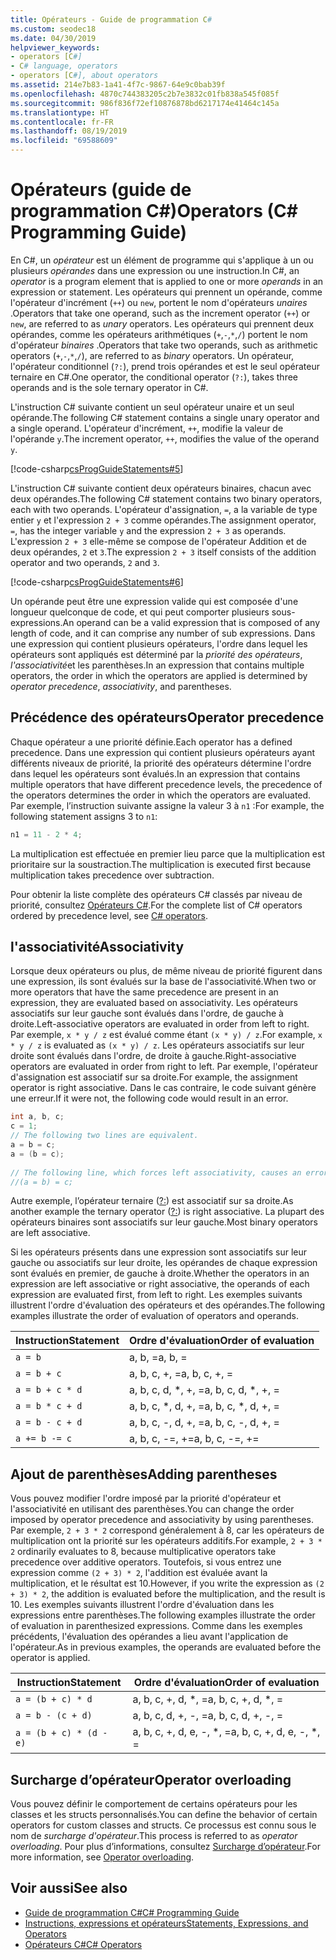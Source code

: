 ```yaml
---
title: Opérateurs - Guide de programmation C#
ms.custom: seodec18
ms.date: 04/30/2019
helpviewer_keywords:
- operators [C#]
- C# language, operators
- operators [C#], about operators
ms.assetid: 214e7b83-1a41-4f7c-9867-64e9c0bab39f
ms.openlocfilehash: 4870c744383205c2b7e3832c01fb838a545f085f
ms.sourcegitcommit: 986f836f72ef10876878bd6217174e41464c145a
ms.translationtype: HT
ms.contentlocale: fr-FR
ms.lasthandoff: 08/19/2019
ms.locfileid: "69588609"
---
```

# <a name="operators-c-programming-guide"></a><span data-ttu-id="b81c0-102">Opérateurs (guide de programmation C#)</span><span class="sxs-lookup"><span data-stu-id="b81c0-102">Operators (C# Programming Guide)</span></span>

<span data-ttu-id="b81c0-103">En C#, un *opérateur* est un élément de programme qui s'applique à un ou plusieurs *opérandes* dans une expression ou une instruction.</span><span class="sxs-lookup"><span data-stu-id="b81c0-103">In C#, an *operator* is a program element that is applied to one or more *operands* in an expression or statement.</span></span> <span data-ttu-id="b81c0-104">Les opérateurs qui prennent un opérande, comme l'opérateur d'incrément (`++`) ou `new`, portent le nom d'opérateurs *unaires* .</span><span class="sxs-lookup"><span data-stu-id="b81c0-104">Operators that take one operand, such as the increment operator (`++`) or `new`, are referred to as *unary* operators.</span></span> <span data-ttu-id="b81c0-105">Les opérateurs qui prennent deux opérandes, comme les opérateurs arithmétiques (`+`,`-`,`*`,`/`) portent le nom d'opérateur *binaires* .</span><span class="sxs-lookup"><span data-stu-id="b81c0-105">Operators that take two operands, such as arithmetic operators (`+`,`-`,`*`,`/`), are referred to as *binary* operators.</span></span> <span data-ttu-id="b81c0-106">Un opérateur, l'opérateur conditionnel (`?:`), prend trois opérandes et est le seul opérateur ternaire en C#.</span><span class="sxs-lookup"><span data-stu-id="b81c0-106">One operator, the conditional operator (`?:`), takes three operands and is the sole ternary operator in C#.</span></span>  
  
 <span data-ttu-id="b81c0-107">L'instruction C# suivante contient un seul opérateur unaire et un seul opérande.</span><span class="sxs-lookup"><span data-stu-id="b81c0-107">The following C# statement contains a single unary operator and a single operand.</span></span> <span data-ttu-id="b81c0-108">L'opérateur d'incrément, `++`, modifie la valeur de l'opérande `y`.</span><span class="sxs-lookup"><span data-stu-id="b81c0-108">The increment operator, `++`, modifies the value of the operand `y`.</span></span>  
  
 [!code-csharp[csProgGuideStatements#5](~/samples/snippets/csharp/VS_Snippets_VBCSharp/csProgGuideStatements/CS/Statements.cs#5)]  
  
 <span data-ttu-id="b81c0-109">L'instruction C# suivante contient deux opérateurs binaires, chacun avec deux opérandes.</span><span class="sxs-lookup"><span data-stu-id="b81c0-109">The following C# statement contains two binary operators, each with two operands.</span></span> <span data-ttu-id="b81c0-110">L'opérateur d'assignation, `=`, a la variable de type entier `y` et l'expression `2 + 3` comme opérandes.</span><span class="sxs-lookup"><span data-stu-id="b81c0-110">The assignment operator, `=`, has the integer variable `y` and the expression `2 + 3` as operands.</span></span> <span data-ttu-id="b81c0-111">L'expression `2 + 3` elle-même se compose de l'opérateur Addition et de deux opérandes, `2` et `3`.</span><span class="sxs-lookup"><span data-stu-id="b81c0-111">The expression `2 + 3` itself consists of the addition operator and two operands, `2` and `3`.</span></span>  
  
 [!code-csharp[csProgGuideStatements#6](~/samples/snippets/csharp/VS_Snippets_VBCSharp/csProgGuideStatements/CS/Statements.cs#6)]  
  
<span data-ttu-id="b81c0-112">Un opérande peut être une expression valide qui est composée d'une longueur quelconque de code, et qui peut comporter plusieurs sous-expressions.</span><span class="sxs-lookup"><span data-stu-id="b81c0-112">An operand can be a valid expression that is composed of any length of code, and it can comprise any number of sub expressions.</span></span> <span data-ttu-id="b81c0-113">Dans une expression qui contient plusieurs opérateurs, l'ordre dans lequel les opérateurs sont appliqués est déterminé par la *priorité des opérateurs*, *l'associativité*et les parenthèses.</span><span class="sxs-lookup"><span data-stu-id="b81c0-113">In an expression that contains multiple operators, the order in which the operators are applied is determined by *operator precedence*, *associativity*, and parentheses.</span></span>  

## <a name="operator-precedence"></a><span data-ttu-id="b81c0-114">Précédence des opérateurs</span><span class="sxs-lookup"><span data-stu-id="b81c0-114">Operator precedence</span></span>
  
<span data-ttu-id="b81c0-115">Chaque opérateur a une priorité définie.</span><span class="sxs-lookup"><span data-stu-id="b81c0-115">Each operator has a defined precedence.</span></span> <span data-ttu-id="b81c0-116">Dans une expression qui contient plusieurs opérateurs ayant différents niveaux de priorité, la priorité des opérateurs détermine l'ordre dans lequel les opérateurs sont évalués.</span><span class="sxs-lookup"><span data-stu-id="b81c0-116">In an expression that contains multiple operators that have different precedence levels, the precedence of the operators determines the order in which the operators are evaluated.</span></span> <span data-ttu-id="b81c0-117">Par exemple, l’instruction suivante assigne la valeur 3 à `n1` :</span><span class="sxs-lookup"><span data-stu-id="b81c0-117">For example, the following statement assigns 3 to `n1`:</span></span>

```csharp
n1 = 11 - 2 * 4;
```

<span data-ttu-id="b81c0-118">La multiplication est effectuée en premier lieu parce que la multiplication est prioritaire sur la soustraction.</span><span class="sxs-lookup"><span data-stu-id="b81c0-118">The multiplication is executed first because multiplication takes precedence over subtraction.</span></span>

<span data-ttu-id="b81c0-119">Pour obtenir la liste complète des opérateurs C# classés par niveau de priorité, consultez [Opérateurs C#](../../language-reference/operators/index.md).</span><span class="sxs-lookup"><span data-stu-id="b81c0-119">For the complete list of C# operators ordered by precedence level, see [C# operators](../../language-reference/operators/index.md).</span></span>
  
## <a name="associativity"></a><span data-ttu-id="b81c0-120">l'associativité</span><span class="sxs-lookup"><span data-stu-id="b81c0-120">Associativity</span></span>

 <span data-ttu-id="b81c0-121">Lorsque deux opérateurs ou plus, de même niveau de priorité figurent dans une expression, ils sont évalués sur la base de l'associativité.</span><span class="sxs-lookup"><span data-stu-id="b81c0-121">When two or more operators that have the same precedence are present in an expression, they are evaluated based on associativity.</span></span> <span data-ttu-id="b81c0-122">Les opérateurs associatifs sur leur gauche sont évalués dans l'ordre, de gauche à droite.</span><span class="sxs-lookup"><span data-stu-id="b81c0-122">Left-associative operators are evaluated in order from left to right.</span></span> <span data-ttu-id="b81c0-123">Par exemple, `x * y / z` est évalué comme étant `(x * y) / z`.</span><span class="sxs-lookup"><span data-stu-id="b81c0-123">For example, `x * y / z` is evaluated as `(x * y) / z`.</span></span> <span data-ttu-id="b81c0-124">Les opérateurs associatifs sur leur droite sont évalués dans l'ordre, de droite à gauche.</span><span class="sxs-lookup"><span data-stu-id="b81c0-124">Right-associative operators are evaluated in order from right to left.</span></span> <span data-ttu-id="b81c0-125">Par exemple, l'opérateur d'assignation est associatif sur sa droite.</span><span class="sxs-lookup"><span data-stu-id="b81c0-125">For example, the assignment operator is right associative.</span></span> <span data-ttu-id="b81c0-126">Dans le cas contraire, le code suivant génère une erreur.</span><span class="sxs-lookup"><span data-stu-id="b81c0-126">If it were not, the following code would result in an error.</span></span>  
  
```csharp  
int a, b, c;  
c = 1;  
// The following two lines are equivalent.  
a = b = c;  
a = (b = c);  
  
// The following line, which forces left associativity, causes an error.  
//(a = b) = c;  
```  
  
 <span data-ttu-id="b81c0-127">Autre exemple, l’opérateur ternaire ([?:](../../language-reference/operators/conditional-operator.md)) est associatif sur sa droite.</span><span class="sxs-lookup"><span data-stu-id="b81c0-127">As another example the ternary operator ([?:](../../language-reference/operators/conditional-operator.md)) is right associative.</span></span> <span data-ttu-id="b81c0-128">La plupart des opérateurs binaires sont associatifs sur leur gauche.</span><span class="sxs-lookup"><span data-stu-id="b81c0-128">Most binary operators are left associative.</span></span>  
  
 <span data-ttu-id="b81c0-129">Si les opérateurs présents dans une expression sont associatifs sur leur gauche ou associatifs sur leur droite, les opérandes de chaque expression sont évalués en premier, de gauche à droite.</span><span class="sxs-lookup"><span data-stu-id="b81c0-129">Whether the operators in an expression are left associative or right associative, the operands of each expression are evaluated first, from left to right.</span></span> <span data-ttu-id="b81c0-130">Les exemples suivants illustrent l'ordre d'évaluation des opérateurs et des opérandes.</span><span class="sxs-lookup"><span data-stu-id="b81c0-130">The following examples illustrate the order of evaluation of operators and operands.</span></span>  
  
|<span data-ttu-id="b81c0-131">Instruction</span><span class="sxs-lookup"><span data-stu-id="b81c0-131">Statement</span></span>|<span data-ttu-id="b81c0-132">Ordre d'évaluation</span><span class="sxs-lookup"><span data-stu-id="b81c0-132">Order of evaluation</span></span>|  
|---------------|-------------------------|  
|`a = b`|<span data-ttu-id="b81c0-133">a, b, =</span><span class="sxs-lookup"><span data-stu-id="b81c0-133">a, b, =</span></span>|  
|`a = b + c`|<span data-ttu-id="b81c0-134">a, b, c, +, =</span><span class="sxs-lookup"><span data-stu-id="b81c0-134">a, b, c, +, =</span></span>|  
|`a = b + c * d`|<span data-ttu-id="b81c0-135">a, b, c, d, \*, +, =</span><span class="sxs-lookup"><span data-stu-id="b81c0-135">a, b, c, d, \*, +, =</span></span>|  
|`a = b * c + d`|<span data-ttu-id="b81c0-136">a, b, c, \*, d, +, =</span><span class="sxs-lookup"><span data-stu-id="b81c0-136">a, b, c, \*, d, +, =</span></span>|  
|`a = b - c + d`|<span data-ttu-id="b81c0-137">a, b, c, -, d, +, =</span><span class="sxs-lookup"><span data-stu-id="b81c0-137">a, b, c, -, d, +, =</span></span>|  
|`a += b -= c`|<span data-ttu-id="b81c0-138">a, b, c, -=, +=</span><span class="sxs-lookup"><span data-stu-id="b81c0-138">a, b, c, -=, +=</span></span>|  
  
## <a name="adding-parentheses"></a><span data-ttu-id="b81c0-139">Ajout de parenthèses</span><span class="sxs-lookup"><span data-stu-id="b81c0-139">Adding parentheses</span></span>

 <span data-ttu-id="b81c0-140">Vous pouvez modifier l'ordre imposé par la priorité d'opérateur et l'associativité en utilisant des parenthèses.</span><span class="sxs-lookup"><span data-stu-id="b81c0-140">You can change the order imposed by operator precedence and associativity by using parentheses.</span></span> <span data-ttu-id="b81c0-141">Par exemple, `2 + 3 * 2` correspond généralement à 8, car les opérateurs de multiplication ont la priorité sur les opérateurs additifs.</span><span class="sxs-lookup"><span data-stu-id="b81c0-141">For example, `2 + 3 * 2` ordinarily evaluates to 8, because multiplicative operators take precedence over additive operators.</span></span> <span data-ttu-id="b81c0-142">Toutefois, si vous entrez une expression comme `(2 + 3) * 2`, l'addition est évaluée avant la multiplication, et le résultat est 10.</span><span class="sxs-lookup"><span data-stu-id="b81c0-142">However, if you write the expression as `(2 + 3) * 2`, the addition is evaluated before the multiplication, and the result is 10.</span></span> <span data-ttu-id="b81c0-143">Les exemples suivants illustrent l'ordre d'évaluation dans les expressions entre parenthèses.</span><span class="sxs-lookup"><span data-stu-id="b81c0-143">The following examples illustrate the order of evaluation in parenthesized expressions.</span></span> <span data-ttu-id="b81c0-144">Comme dans les exemples précédents, l'évaluation des opérandes a lieu avant l'application de l'opérateur.</span><span class="sxs-lookup"><span data-stu-id="b81c0-144">As in previous examples, the operands are evaluated before the operator is applied.</span></span>  
  
|<span data-ttu-id="b81c0-145">Instruction</span><span class="sxs-lookup"><span data-stu-id="b81c0-145">Statement</span></span>|<span data-ttu-id="b81c0-146">Ordre d'évaluation</span><span class="sxs-lookup"><span data-stu-id="b81c0-146">Order of evaluation</span></span>|  
|---------------|-------------------------|  
|`a = (b + c) * d`|<span data-ttu-id="b81c0-147">a, b, c, +, d, \*, =</span><span class="sxs-lookup"><span data-stu-id="b81c0-147">a, b, c, +, d, \*, =</span></span>|  
|`a = b - (c + d)`|<span data-ttu-id="b81c0-148">a, b, c, d, +, -, =</span><span class="sxs-lookup"><span data-stu-id="b81c0-148">a, b, c, d, +, -, =</span></span>|  
|`a = (b + c) * (d - e)`|<span data-ttu-id="b81c0-149">a, b, c, +, d, e, -, \*, =</span><span class="sxs-lookup"><span data-stu-id="b81c0-149">a, b, c, +, d, e, -, \*, =</span></span>|  
  
## <a name="operator-overloading"></a><span data-ttu-id="b81c0-150">Surcharge d’opérateur</span><span class="sxs-lookup"><span data-stu-id="b81c0-150">Operator overloading</span></span>

<span data-ttu-id="b81c0-151">Vous pouvez définir le comportement de certains opérateurs pour les classes et les structs personnalisés.</span><span class="sxs-lookup"><span data-stu-id="b81c0-151">You can define the behavior of certain operators for custom classes and structs.</span></span> <span data-ttu-id="b81c0-152">Ce processus est connu sous le nom de *surcharge d'opérateur*.</span><span class="sxs-lookup"><span data-stu-id="b81c0-152">This process is referred to as *operator overloading*.</span></span> <span data-ttu-id="b81c0-153">Pour plus d’informations, consultez [Surcharge d’opérateur](../../language-reference/operators/operator-overloading.md).</span><span class="sxs-lookup"><span data-stu-id="b81c0-153">For more information, see [Operator overloading](../../language-reference/operators/operator-overloading.md).</span></span>
  
## <a name="see-also"></a><span data-ttu-id="b81c0-154">Voir aussi</span><span class="sxs-lookup"><span data-stu-id="b81c0-154">See also</span></span>

- [<span data-ttu-id="b81c0-155">Guide de programmation C#</span><span class="sxs-lookup"><span data-stu-id="b81c0-155">C# Programming Guide</span></span>](../index.md)
- [<span data-ttu-id="b81c0-156">Instructions, expressions et opérateurs</span><span class="sxs-lookup"><span data-stu-id="b81c0-156">Statements, Expressions, and Operators</span></span>](index.md)
- [<span data-ttu-id="b81c0-157">Opérateurs C#</span><span class="sxs-lookup"><span data-stu-id="b81c0-157">C# Operators</span></span>](../../language-reference/operators/index.md)
